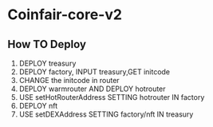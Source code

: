 # Coinfair-core-v2

## How TO Deploy
1. DEPLOY treasury
2. DEPLOY factory, INPUT treasury,GET initcode
3. CHANGE the initcode in router
4. DEPLOY warmrouter AND DEPLOY hotrouter
5. USE setHotRouterAddress SETTING hotrouter IN factory
6. DEPLOY nft
7. USE setDEXAddress SETTING factory/nft IN treasury
